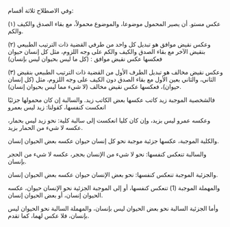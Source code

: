 وفي الاصطلاح ثلاثة أقسام:

(۱) عکس مستو.
أن يصير المحمول موضوعا، والموضوع محمولاً، مع بقاء الصدق والكيف والكم.

(۲) وعكس نقيض موافق 
هو تبديل كل واحد من طرفي القضية ذات الترتيب الطبيعي بنقيض الآخر مع بقاء الصدق والكيف والكم على وجه اللزوم، مثل كل إنسان حيوان فعكسها عکس نقيض موافق : (كل ما ليس بحيوان ليس بإنسان)

(۳) وعكس نقيض مخالف 
هو تبديل الطرف الأول من القضية ذات الترتيب الطبيعي بنقيض الثاني، والثاني بعين الأول مع بقاء الصدق دون الكيف على وجه اللزوم، مثل (كل إنسان حيوان)، فعکسها عکس نقيض مخالف (لا شيء مما ليس بحيوان إنسان).

فالشخصية الموجبة زيد كاتب عكسها بعض الكاتب زيد.
والسالبة إن كان محمولها جزئيًا انعكست كنفسها، كقولنا: زيد ليس بعمرو

وعكسه عمرو ليس بزيد، وإن كان كليا انعكست إلى سالبة كلية: نحو زيد ليس بحمار، عكسه لا شيء من الحمار بزيد.

والكلية الموجبة، عكسها جزئية موجبة نحو كل إنسان حیوان عکسه بعض الحيوان إنسان.

والسالبة تنعكس كنفسها: نحو لا شيء من الإنسان بحجر، عكسه لا شيء من الحجر بإنسان.

والجزئية الموجبة تنعكس كنفسها: نحو بعض الإنسان حیوان عکسه بعض الحيوان إنسان.

والمهملة الموجبة (1) تنعكس كنفسها، أو إلى الموجبة الجزئية نحو الإنسان حيوان، عكسه الحيوان إنسان، أو بعض الحيوان إنسان.

وأما الجزئية السالبة نحو بعض الحيوان ليس بإنسان، والمهملة السالبة نحو الحيوان ليس بإنسان، فلا عكس لهما، كما تقدم.